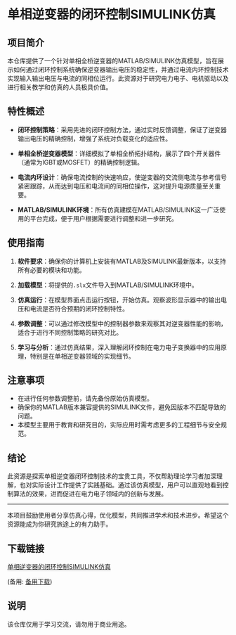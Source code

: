 # 单相逆变器的闭环控制SIMULINK仿真

## 项目简介

本仓库提供了一个针对单相全桥逆变器的MATLAB/SIMULINK仿真模型，旨在展示如何通过闭环控制系统确保逆变器输出电压的稳定性，并通过电流内环控制技术实现输入输出电压与电流的同相位运行。此资源对于研究电力电子、电机驱动以及进行相关教学和仿真的人员极具价值。

## 特性概述

- **闭环控制策略**：采用先进的闭环控制方法，通过实时反馈调整，保证了逆变器输出电压的精确控制，增强了系统对负载变化的适应性。
  
- **单相全桥逆变器模型**：详细模拟了单相全桥拓扑结构，展示了四个开关器件（通常为IGBT或MOSFET）的精确控制逻辑。

- **电流内环设计**：确保电流控制的快速响应，使逆变器的交流侧电流与参考信号紧密跟踪，从而达到电压和电流间的同相位操作，这对提升电源质量至关重要。

- **MATLAB/SIMULINK环境**：所有仿真建模在MATLAB/SIMULINK这一广泛使用的平台完成，便于用户根据需要进行调整和进一步研究。

## 使用指南

1. **软件要求**：确保你的计算机上安装有MATLAB及SIMULINK最新版本，以支持所有必要的模块和功能。
   
2. **加载模型**：将提供的`.slx`文件导入到MATLAB/SIMULINK环境中。
   
3. **仿真运行**：在模型界面点击运行按钮，开始仿真。观察波形显示器中的输出电压和电流是否符合预期的闭环控制特性。
   
4. **参数调整**：可以通过修改模型中的控制器参数来观察其对逆变器性能的影响，适合于进行不同控制策略的研究对比。

5. **学习与分析**：通过仿真结果，深入理解闭环控制在电力电子变换器中的应用原理，特别是在单相逆变器领域的实现细节。

## 注意事项

- 在进行任何参数调整前，请先备份原始仿真模型。
- 确保你的MATLAB版本兼容提供的SIMULINK文件，避免因版本不匹配导致的问题。
- 本模型主要用于教育和研究目的，实际应用时需考虑更多的工程细节与安全规范。

## 结论

此资源是探索单相逆变器闭环控制技术的宝贵工具，不仅帮助理论学习者加深理解，也对实际设计工作提供了实践基础。通过该仿真模型，用户可以直观地看到控制算法的效果，进而促进在电力电子领域内的创新与发展。

---

本项目鼓励使用者分享仿真心得，优化模型，共同推进学术和技术进步。希望这个资源能成为你研究旅途上的有力助手。

## 下载链接
[单相逆变器的闭环控制SIMULINK仿真](https://pan.quark.cn/s/ee9ddef8389f) 

(备用: [备用下载](https://pan.baidu.com/s/1U2bNOSpA8c3UxbAT9h163g?pwd=1234))

## 说明

该仓库仅用于学习交流，请勿用于商业用途。
